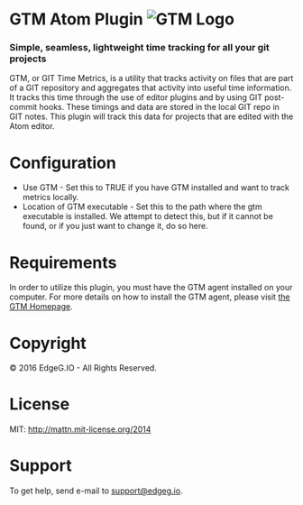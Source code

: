 # GTM Atom Plugin ![GTM Logo](https://raw.githubusercontent.com/git-time-metric/gtm-atom-plugin/master/lib/GTMLogo-128.png)
### Simple, seamless, lightweight time tracking for all your git projects  

GTM, or GIT Time Metrics, is a utility that tracks activity on files that
are part of a GIT repository and aggregates that activity into useful time
information. It tracks this time through the use of editor plugins and by
using GIT post-commit hooks. These timings and data are stored in the local
GIT repo in GIT notes. This plugin will track this data for projects that are
edited with the Atom editor.

# Configuration

* Use GTM - Set this to TRUE if you have GTM installed and want to track metrics
locally.
* Location of GTM executable - Set this to the path where the gtm
executable is installed. We attempt to detect this, but if it cannot
be found, or if you just want to change it, do so here.

# Requirements

In order to utilize this plugin, you must have the GTM agent installed on
your computer. For more details on how to install the GTM agent, please
visit [the GTM Homepage](https://github.com/git-time-metric/gtm).

# Copyright

&copy; 2016 EdgeG.IO - All Rights Reserved.

# License

MIT: http://mattn.mit-license.org/2014

# Support

To get help, send e-mail to support@edgeg.io.
